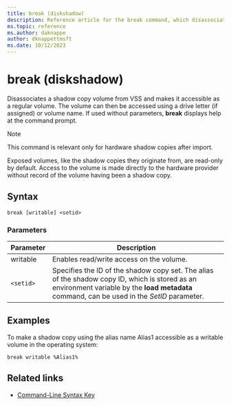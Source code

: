 ```yaml
---
title: break (diskshadow)
description: Reference article for the break command, which disassociates a shadow copy volume from VSS and makes it accessible as a regular volume.
ms.topic: reference
ms.author: daknappe
author: dknappettmsft
ms.date: 10/12/2023
---
```


# break (diskshadow)

Disassociates a shadow copy volume from VSS and makes it accessible as a regular volume. The volume can then be accessed using a drive letter (if assigned) or volume name. If used without parameters, **break** displays help at the command prompt.

> [!NOTE]
> This command is relevant only for hardware shadow copies after import.
>
> Exposed volumes, like the shadow copies they originate from, are read-only by default. Access to the volume is made directly to the hardware provider without record of the volume having been a shadow copy.

## Syntax

```
break [writable] <setid>
```

### Parameters

| Parameter | Description |
| --------- | ----------- |
| writable | Enables read/write access on the volume. |
| `<setid>` | Specifies the ID of the shadow copy set. The alias of the shadow copy ID, which is stored as an environment variable by the **load metadata** command, can be used in the *SetID* parameter. |

## Examples

To make a shadow copy using the alias name Alias1 accessible as a writable volume in the operating system:

```
break writable %Alias1%
```

## Related links

- [Command-Line Syntax Key](command-line-syntax-key.md)
